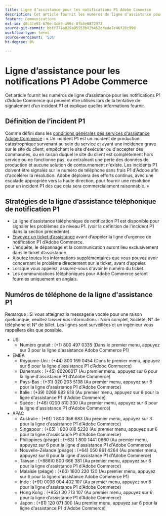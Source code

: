 ```yaml
---
title: Ligne d’assistance pour les notifications P1 Adobe Commerce
description: Cet article fournit les numéros de ligne d’assistance pour les notifications P1 d’Adobe Commerce qui peuvent être utilisés lors de la tentative de signalement d’un incident P1 et explique quelles informations fournir.
feature: Communications
exl-id: 48c4fe93-676e-4c69-a96c-8fb3e6872973
source-git-commit: bbff778a020a05953b82b452cdede7c46f20c990
workflow-type: tm+mt
source-wordcount: '536'
ht-degree: 0%

---
```


# Ligne d’assistance pour les notifications P1 Adobe Commerce

Cet article fournit les numéros de ligne d’assistance pour les notifications P1 d’Adobe Commerce qui peuvent être utilisés lors de la tentative de signalement d’un incident P1 et explique quelles informations fournir.

## Définition de l’incident P1

Comme défini dans les [conditions générales des services d&#39;assistance Adobe Commerce](https://www.adobe.com/content/dam/cc/en/legal/terms/enterprise/pdfs/Magento-Support-Services-Terms-and-Conditions.pdf) : « Un incident P1 est un incident de production catastrophique survenant au sein du service et ayant une incidence grave sur le site du client, empêchant le site d&#39;exécuter ou d&#39;accepter des commandes, ou en raison duquel le site du client est complètement hors service ou ne fonctionne pas, ou entraînant une perte des données de production et aucune solution de contournement n&#39;existe. Les incidents P1 doivent être signalés sur le numéro de téléphone sans frais P1 d&#39;Adobe afin d&#39;accélérer la résolution. Adobe déploiera des efforts continus, avec une escalade appropriée vers la haute direction, pour fournir une résolution pour un incident P1 dès que cela sera commercialement raisonnable. »

## Stratégies de la ligne d’assistance téléphonique de notification P1

* La ligne d’assistance téléphonique de notification P1 est disponible pour signaler les problèmes de niveau P1. (voir la définition de l&#39;incident P1 dans la section précédente).
* [Envoyez un ticket d’assistance](https://experienceleague.adobe.com/docs/commerce-knowledge-base/kb/help-center-guide/magento-help-center-user-guide.html?lang=fr#submit-ticket) avant d’appeler la ligne d’urgence de notification P1 d’Adobe Commerce.
* L’enquête, le dépannage et la communication auront lieu exclusivement dans le ticket d’assistance.
* Ajoutez toutes les informations supplémentaires que vous pouvez avoir concernant le problème directement sur le ticket, avant d’appeler.
* Lorsque vous appelez, assurez-vous d&#39;avoir le numéro du ticket.
* Les communications téléphoniques pour Adobe Commerce seront fournies uniquement en anglais.

## Numéros de téléphone de la ligne d&#39;assistance P1

Remarque : Si vous atteignez la messagerie vocale pour une raison quelconque, veuillez laisser vos informations : Nom complet, Société, N° de téléphone et N° de billet. Les lignes sont surveillées et un ingénieur vous rappellera dès que possible.

* US
   * Numéro gratuit : (+1) 800 497 0335 (Dans le premier menu, appuyez sur 3 pour la ligne d&#39;assistance Adobe Commerce P1)
* EMEA
   * Royaume-Uni : (+44) 800 169 0454 (Dans le premier menu, appuyez sur 6 pour la ligne d’assistance P1 d’Adobe Commerce)
   * Danemark : (+45) 80206017 (Au premier menu, appuyez sur 6 pour la ligne d&#39;assistance P1 d&#39;Adobe Commerce)
   * Pays-Bas : (+31) 020 203 5138 (Au premier menu, appuyez sur 6 pour la ligne d&#39;assistance P1 d&#39;Adobe Commerce)
   * Italie : (+39) 0269 682 818 (Au premier menu, appuyez sur 6 pour la ligne d&#39;assistance P1 d&#39;Adobe Commerce)
   * Suède : (+46) 0200 810 330 (Au premier menu, appuyez sur 6 pour la ligne d&#39;assistance P1 d&#39;Adobe Commerce)
* APAC
   * Australie : (+61) 1 800 358 683 (Au premier menu, appuyez sur 3 pour la ligne d&#39;assistance P1 d&#39;Adobe Commerce)
   * Singapour : (+65) 1 800 818 5220 (Au premier menu, appuyez sur 6 pour la ligne d&#39;assistance P1 d&#39;Adobe Commerce)
   * Philippines (péage) : (+63) 1 800 1441 0660 (Au premier menu, appuyez sur 6 pour la ligne d&#39;assistance P1 d&#39;Adobe Commerce)
   * Nouvelle-Zélande (péage) : (+64) 050 861 4264 (Au premier menu, appuyez sur 6 pour la ligne d&#39;assistance P1 d&#39;Adobe Commerce)
   * Taïwan : (+886)0 800 666 381 (Au premier menu, appuyez sur 6 pour la ligne d&#39;assistance P1 d&#39;Adobe Commerce)
   * Malaisie (péage) : (+60) 1800 220 120 (Au premier menu, appuyez sur 6 pour la ligne d&#39;assistance Adobe Commerce P1)
   * Inde : (+91) 0008 004 402 107 (Au premier menu, appuyez sur 6 pour la ligne d&#39;assistance P1 d&#39;Adobe Commerce)
   * Hong Kong : (+852) 30 713 107 (Au premier menu, appuyez sur 6 pour la ligne d&#39;assistance P1 d&#39;Adobe Commerce)
   * Japon : (+81) 120 071 300 (Au premier menu, appuyez sur 6 pour la ligne d&#39;assistance P1 d&#39;Adobe Commerce)
